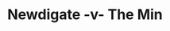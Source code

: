 ---
year: "2004"
serialNumber: "0293" 
game: "Newdigate"
title: "Newdigate -v- The Min"
gameLocation: "Newdigate"
gameDate: ""
result: ""
resultType: ""
type: "game"
---